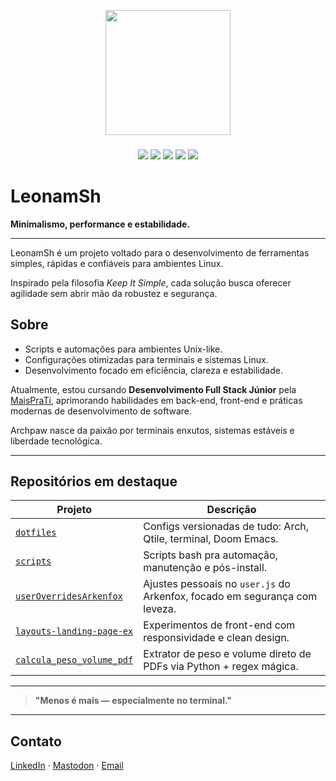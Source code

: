 <p align="center"><img align="center" height="200" src="https://i.imgur.com/6T5GU0n.png"></p>

###

<p align="center">
  <img src="https://img.shields.io/badge/Linux-Arch-blue?style=for-the-badge&logo=arch-linux&logoColor=white" />
  <img src="https://img.shields.io/badge/Editor-Doom%20Emacs-57A143?style=for-the-badge&logo=gnuemacs&logoColor=white" />
  <img src="https://img.shields.io/badge/WM-Qtile-7B42BC?style=for-the-badge&logo=window-manager&logoColor=white" />
  <img src="https://img.shields.io/badge/Terminal-Alacritty🚀-black?style=for-the-badge" />
  <img src="https://img.shields.io/badge/Browser-Brave-orange?style=for-the-badge&logo=brave&logoColor=white" />
</p>

# LeonamSh

**Minimalismo, performance e estabilidade.**

---

LeonamSh é um projeto voltado para o desenvolvimento de ferramentas simples, rápidas e confiáveis para ambientes Linux.

Inspirado pela filosofia _Keep It Simple_, cada solução busca oferecer agilidade sem abrir mão da robustez e segurança.

## Sobre

- Scripts e automações para ambientes Unix-like.
- Configurações otimizadas para terminais e sistemas Linux.
- Desenvolvimento focado em eficiência, clareza e estabilidade.

Atualmente, estou cursando **Desenvolvimento Full Stack Júnior** pela [MaisPraTi](https://curso.maisprati.com.br/), aprimorando habilidades em back-end, front-end e práticas modernas de desenvolvimento de software.

Archpaw nasce da paixão por terminais enxutos, sistemas estáveis e liberdade tecnológica.

---

## **Repositórios em destaque**

| Projeto                                                                         | Descrição                                                                  |
| ------------------------------------------------------------------------------- | -------------------------------------------------------------------------- |
| [`dotfiles`](https://gitlab.com/archpaw/dotfiles)                               | Configs versionadas de tudo: Arch, Qtile, terminal, Doom Emacs.            |
| [`scripts`](https://gitlab.com/archpaw/scripts)                                 | Scripts bash pra automação, manutenção e pós-install.                      |
| [`userOverridesArkenfox`](https://gitlab.com/archpaw/userOverridesArkenfox)     | Ajustes pessoais no `user.js` do Arkenfox, focado em segurança com leveza. |
| [`layouts-landing-page-ex`](https://gitlab.com/archpaw/layouts-landing-page-ex) | Experimentos de front-end com responsividade e clean design.               |
| [`calcula_peso_volume_pdf`](https://gitlab.com/archpaw/calcula_peso_volume_pdf) | Extrator de peso e volume direto de PDFs via Python + regex mágica.        |

---

> **"Menos é mais — especialmente no terminal."**

---

## Contato

[LinkedIn](https://www.linkedin.com/in/leonam-monteiro-679200362) · [Mastodon](https://hachyderm.io/@archpaw) · [Email](contato.robotics893@passmail.net)

